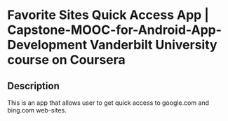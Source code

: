 # Favorite Sites Quick Access App | Capstone-MOOC-for-Android-App-Development Vanderbilt University course on Coursera


Description
------------

This is an app that allows user to get quick access to google.com and bing.com web-sites. 

